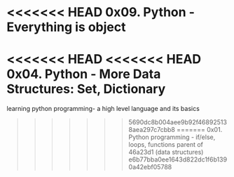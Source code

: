 <<<<<<< HEAD
0x09. Python - Everything is object
=======
<<<<<<< HEAD
<<<<<<< HEAD
0x04. Python - More Data Structures: Set, Dictionary
=======
learning python programming- a high level language 
and its basics 
>>>>>>> 5690dc8b004aee9b92f468925138aea297c7cbb8
=======
0x01. Python programming - if/else, loops, functions
>>>>>>> parent of 46a23d1 (data structures)
>>>>>>> e6b77bba0ee1643d822dc1f6b1390a42ebf05788
